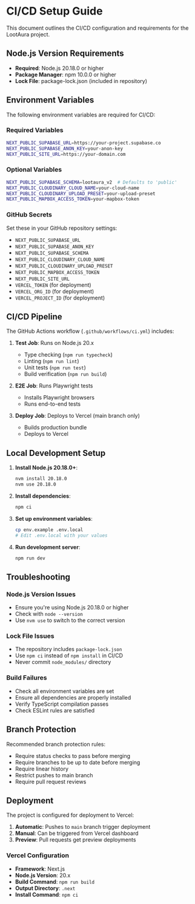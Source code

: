 # CI/CD Setup Guide

This document outlines the CI/CD configuration and requirements for the LootAura project.

## Node.js Version Requirements

- **Required**: Node.js 20.18.0 or higher
- **Package Manager**: npm 10.0.0 or higher
- **Lock File**: package-lock.json (included in repository)

## Environment Variables

The following environment variables are required for CI/CD:

### Required Variables
```bash
NEXT_PUBLIC_SUPABASE_URL=https://your-project.supabase.co
NEXT_PUBLIC_SUPABASE_ANON_KEY=your-anon-key
NEXT_PUBLIC_SITE_URL=https://your-domain.com
```

### Optional Variables
```bash
NEXT_PUBLIC_SUPABASE_SCHEMA=lootaura_v2  # Defaults to 'public'
NEXT_PUBLIC_CLOUDINARY_CLOUD_NAME=your-cloud-name
NEXT_PUBLIC_CLOUDINARY_UPLOAD_PRESET=your-upload-preset
NEXT_PUBLIC_MAPBOX_ACCESS_TOKEN=your-mapbox-token
```

### GitHub Secrets
Set these in your GitHub repository settings:

- `NEXT_PUBLIC_SUPABASE_URL`
- `NEXT_PUBLIC_SUPABASE_ANON_KEY`
- `NEXT_PUBLIC_SUPABASE_SCHEMA`
- `NEXT_PUBLIC_CLOUDINARY_CLOUD_NAME`
- `NEXT_PUBLIC_CLOUDINARY_UPLOAD_PRESET`
- `NEXT_PUBLIC_MAPBOX_ACCESS_TOKEN`
- `NEXT_PUBLIC_SITE_URL`
- `VERCEL_TOKEN` (for deployment)
- `VERCEL_ORG_ID` (for deployment)
- `VERCEL_PROJECT_ID` (for deployment)

## CI/CD Pipeline

The GitHub Actions workflow (`.github/workflows/ci.yml`) includes:

1. **Test Job**: Runs on Node.js 20.x
   - Type checking (`npm run typecheck`)
   - Linting (`npm run lint`)
   - Unit tests (`npm run test`)
   - Build verification (`npm run build`)

2. **E2E Job**: Runs Playwright tests
   - Installs Playwright browsers
   - Runs end-to-end tests

3. **Deploy Job**: Deploys to Vercel (main branch only)
   - Builds production bundle
   - Deploys to Vercel

## Local Development Setup

1. **Install Node.js 20.18.0+**:
   ```bash
   nvm install 20.18.0
   nvm use 20.18.0
   ```

2. **Install dependencies**:
   ```bash
   npm ci
   ```

3. **Set up environment variables**:
   ```bash
   cp env.example .env.local
   # Edit .env.local with your values
   ```

4. **Run development server**:
   ```bash
   npm run dev
   ```

## Troubleshooting

### Node.js Version Issues
- Ensure you're using Node.js 20.18.0 or higher
- Check with `node --version`
- Use `nvm use` to switch to the correct version

### Lock File Issues
- The repository includes `package-lock.json`
- Use `npm ci` instead of `npm install` in CI/CD
- Never commit `node_modules/` directory

### Build Failures
- Check all environment variables are set
- Ensure all dependencies are properly installed
- Verify TypeScript compilation passes
- Check ESLint rules are satisfied

## Branch Protection

Recommended branch protection rules:

- Require status checks to pass before merging
- Require branches to be up to date before merging
- Require linear history
- Restrict pushes to main branch
- Require pull request reviews

## Deployment

The project is configured for deployment to Vercel:

1. **Automatic**: Pushes to `main` branch trigger deployment
2. **Manual**: Can be triggered from Vercel dashboard
3. **Preview**: Pull requests get preview deployments

### Vercel Configuration

- **Framework**: Next.js
- **Node.js Version**: 20.x
- **Build Command**: `npm run build`
- **Output Directory**: `.next`
- **Install Command**: `npm ci`
